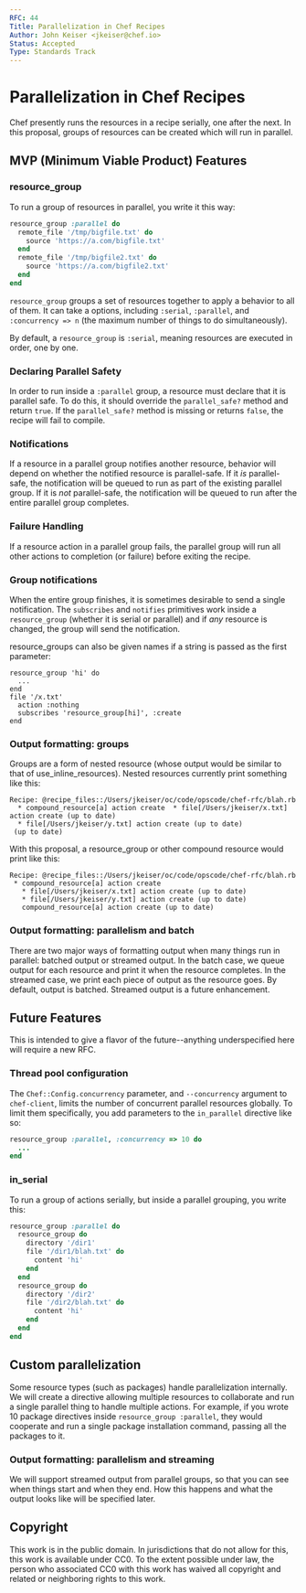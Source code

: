 ```yaml
---
RFC: 44
Title: Parallelization in Chef Recipes
Author: John Keiser <jkeiser@chef.io>
Status: Accepted
Type: Standards Track
---
```


# Parallelization in Chef Recipes

Chef presently runs the resources in a recipe serially, one after the next.  In this proposal, groups of resources can be created which will run in parallel.

## MVP (Minimum Viable Product) Features

### resource_group

To run a group of resources in parallel, you write it this way:

```ruby
resource_group :parallel do
  remote_file '/tmp/bigfile.txt' do
    source 'https://a.com/bigfile.txt'
  end
  remote_file '/tmp/bigfile2.txt' do
    source 'https://a.com/bigfile2.txt'
  end
end
```

`resource_group` groups a set of resources together to apply a behavior to all of them.  It can take a options, including `:serial`, `:parallel`, and `:concurrency => n` (the maximum number of things to do simultaneously).

By default, a `resource_group` is `:serial`, meaning resources are executed in order, one by one.

### Declaring Parallel Safety

In order to run inside a `:parallel` group, a resource must declare that it is parallel safe.  To do this, it should override the `parallel_safe?` method and return `true`.  If the `parallel_safe?` method is missing or returns `false`, the recipe will fail to compile.

### Notifications

If a resource in a parallel group notifies another resource, behavior will depend on whether the notified resource is parallel-safe.  If it *is* parallel-safe, the notification will be queued to run as part of the existing parallel group.  If it is *not* parallel-safe, the notification will be queued to run after the entire parallel group completes.

### Failure Handling

If a resource action in a parallel group fails, the parallel group will run all other actions to completion (or failure) before exiting the recipe.

### Group notifications

When the entire group finishes, it is sometimes desirable to send a single notification.  The `subscribes` and `notifies` primitives work inside a `resource_group` (whether it is serial or parallel) and if *any* resource is changed, the group will send the notification.

resource_groups can also be given names if a string is passed as the first parameter:

```
resource_group 'hi' do
  ...
end
file '/x.txt'
  action :nothing
  subscribes 'resource_group[hi]', :create
end
```

### Output formatting: groups

Groups are a form of nested resource (whose output would be similar to that of use_inline_resources).  Nested resources currently print something like this:

```
Recipe: @recipe_files::/Users/jkeiser/oc/code/opscode/chef-rfc/blah.rb
  * compound_resource[a] action create  * file[/Users/jkeiser/x.txt] action create (up to date)
  * file[/Users/jkeiser/y.txt] action create (up to date)
 (up to date)
```

With this proposal, a resource_group or other compound resource would print like this:

```
Recipe: @recipe_files::/Users/jkeiser/oc/code/opscode/chef-rfc/blah.rb
 * compound_resource[a] action create
   * file[/Users/jkeiser/x.txt] action create (up to date)
   * file[/Users/jkeiser/y.txt] action create (up to date)
   compound_resource[a] action create (up to date)
```

### Output formatting: parallelism and batch

There are two major ways of formatting output when many things run in parallel: batched output or streamed output.  In the batch case, we queue output for each resource and print it when the resource completes.  In the streamed case, we print each piece of output as the resource goes.  By default, output is batched.  Streamed output is a future enhancement.

## Future Features

This is intended to give a flavor of the future--anything underspecified here will require a new RFC.

### Thread pool configuration

The `Chef::Config.concurrency` parameter, and `--concurrency` argument to `chef-client`, limits the number of concurrent parallel resources globally.  To limit them specifically, you add parameters to the `in_parallel` directive like so:

```ruby
resource_group :parallel, :concurrency => 10 do
  ...
end
```

### in_serial

To run a group of actions serially, but inside a parallel grouping, you write this:

```ruby
resource_group :parallel do
  resource_group do
    directory '/dir1'
    file '/dir1/blah.txt' do
      content 'hi'
    end
  end
  resource_group do
    directory '/dir2'
    file '/dir2/blah.txt' do
      content 'hi'
    end
  end
end
```

## Custom parallelization

Some resource types (such as packages) handle parallelization internally.  We will create a directive allowing multiple resources to collaborate and run a single parallel thing to handle multiple actions.  For example, if you wrote 10 package directives inside `resource_group :parallel`, they would cooperate and run a single package installation command, passing all the packages to it.

### Output formatting: parallelism and streaming

We will support streamed output from parallel groups, so that you can see when things start and when they end.  How this happens and what the output looks like will be specified later.

## Copyright

This work is in the public domain. In jurisdictions that do not allow for this,
this work is available under CC0. To the extent possible under law, the person
who associated CC0 with this work has waived all copyright and related or
neighboring rights to this work.

